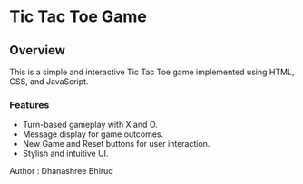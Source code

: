 # Tic Tac Toe Game

## Overview

This is a simple and interactive Tic Tac Toe game implemented using HTML, CSS, and JavaScript.

### Features

- Turn-based gameplay with X and O.
- Message display for game outcomes.
- New Game and Reset buttons for user interaction.
- Stylish and intuitive UI.


Author : Dhanashree Bhirud
